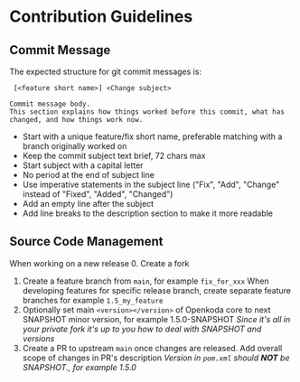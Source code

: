 # Contribution Guidelines

## Commit Message

The expected structure for git commit messages is:

```
 [<feature short name>] <Change subject>

Commit message body.
This section explains how things worked before this commit, what has changed, and how things work now.

```

* Start with a unique feature/fix short name, preferable matching with a branch originally worked on
* Keep the commit subject text brief, 72 chars max
* Start subject with a capital letter
* No period at the end of subject line
* Use imperative statements in the subject line ("Fix", "Add", "Change" instead of "Fixed", "Added", "Changed")
* Add an empty line after the subject
* Add line breaks to the description section to make it more readable


## Source Code Management
When working on a new release
0.  Create a fork
1.  Create a feature branch from ``main``, for example `fix_for_xxx`
    When developing features for specific release branch, create separate feature branches for example `1.5_my_feature`
2.  Optionally set main ``<version></version>`` of Openkoda core to next SNAPSHOT minor version, for example 1.5.0-SNAPSHOT
    *Since it's all in your private fork it's up to you how to deal with SNAPSHOT and versions*
4.  Create a PR to upstream ``main`` once changes are released. Add overall scope of changes in PR's description
    *Version in ``pom.xml`` should **NOT** be SNAPSHOT., for example 1.5.0*
